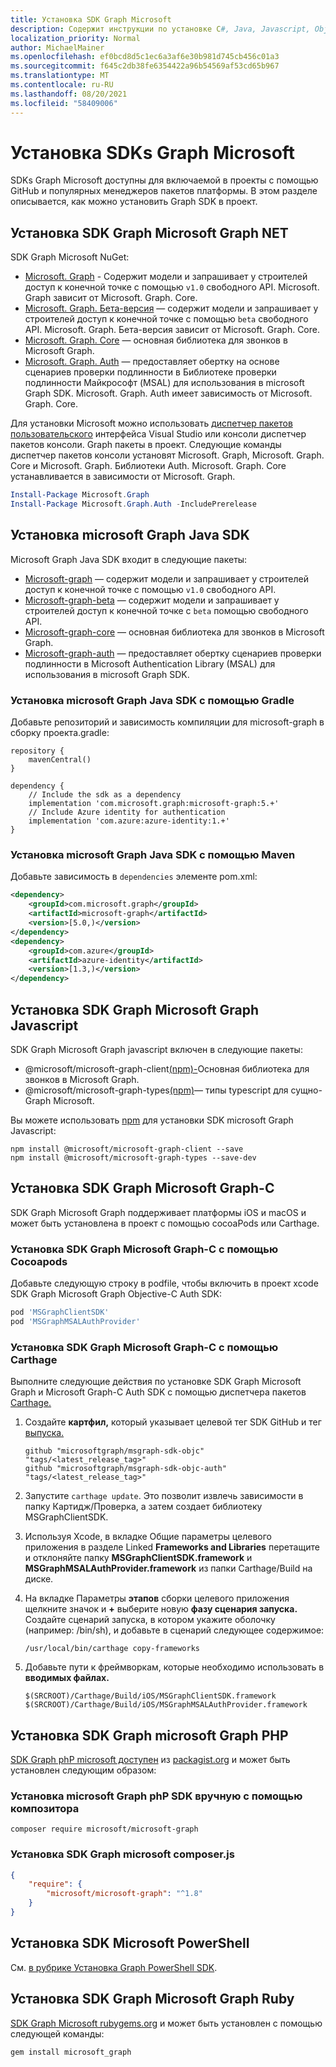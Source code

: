 ```yaml
---
title: Установка SDK Graph Microsoft
description: Содержит инструкции по установке C#, Java, Javascript, Objective-C, PHP и Ruby Microsoft Graph SDKs.
localization_priority: Normal
author: MichaelMainer
ms.openlocfilehash: ef0bcd8d5c1ec6a3af6e30b981d745cb456c01a3
ms.sourcegitcommit: f645c2db38fe6354422a96b54569af53cd65b967
ms.translationtype: MT
ms.contentlocale: ru-RU
ms.lasthandoff: 08/20/2021
ms.locfileid: "58409006"
---
```

# <a name="install-the-microsoft-graph-sdks"></a>Установка SDKs Graph Microsoft

SDKs Graph Microsoft доступны для включаемой в проекты с помощью GitHub и популярных менеджеров пакетов платформы. В этом разделе описывается, как можно установить Graph SDK в проект.

## <a name="install-the-microsoft-graph-net-sdk"></a>Установка SDK Graph Microsoft Graph NET

SDK Graph Microsoft NuGet:

- [Microsoft. Graph](https://github.com/microsoftgraph/msgraph-sdk-dotnet) - Содержит модели и запрашивает у строителей доступ к конечной точке с помощью `v1.0` свободного API. Microsoft. Graph зависит от Microsoft. Graph. Core.
- [Microsoft. Graph. Бета-версия](https://github.com/microsoftgraph/msgraph-beta-sdk-dotnet) — содержит модели и запрашивает у строителей доступ к конечной точке с помощью `beta` свободного API. Microsoft. Graph. Бета-версия зависит от Microsoft. Graph. Core.
- [Microsoft. Graph. Core](https://github.com/microsoftgraph/msgraph-sdk-dotnet) — основная библиотека для звонков в Microsoft Graph.
- [Microsoft. Graph. Auth](https://github.com/microsoftgraph/msgraph-sdk-dotnet-auth) — предоставляет обертку на основе сценариев проверки подлинности в Библиотеке проверки подлинности Майкрософт (MSAL) для использования в microsoft Graph SDK. Microsoft. Graph. Auth имеет зависимость от Microsoft. Graph. Core.

Для установки Microsoft можно использовать [диспетчер пакетов пользовательского](/nuget/quickstart/install-and-use-a-package-in-visual-studio) интерфейса Visual Studio или консоли диспетчер пакетов консоли. Graph пакеты в проект. Следующие команды диспетчер пакетов консоли установят Microsoft. Graph, Microsoft. Graph. Core и Microsoft. Graph. Библиотеки Auth. Microsoft. Graph. Core устанавливается в зависимости от Microsoft. Graph.

```PowerShell
Install-Package Microsoft.Graph
Install-Package Microsoft.Graph.Auth -IncludePrerelease
```

## <a name="install-the-microsoft-graph-java-sdk"></a>Установка microsoft Graph Java SDK

Microsoft Graph Java SDK входит в следующие пакеты:

- [Microsoft-graph](https://github.com/microsoftgraph/msgraph-sdk-java) — содержит модели и запрашивает у строителей доступ к конечной точке с помощью `v1.0` свободного API.
- [Microsoft-graph-beta](https://github.com/microsoftgraph/msgraph-beta-sdk-java) — содержит модели и запрашивает у строителей доступ к конечной точке с `beta` помощью свободного API.
- [Microsoft-graph-core](https://github.com/microsoftgraph/msgraph-sdk-java-core) — основная библиотека для звонков в Microsoft Graph.
- [Microsoft-graph-auth](https://github.com/microsoftgraph/msgraph-sdk-java-auth) — предоставляет обертку сценариев проверки подлинности в Microsoft Authentication Library (MSAL) для использования в microsoft Graph SDK.

### <a name="install-the-microsoft-graph-java-sdk-via-gradle"></a>Установка microsoft Graph Java SDK с помощью Gradle

Добавьте репозиторий и зависимость компиляции для microsoft-graph в сборку проекта.gradle:

```Gradle
repository {
    mavenCentral()
}

dependency {
    // Include the sdk as a dependency
    implementation 'com.microsoft.graph:microsoft-graph:5.+'
    // Include Azure identity for authentication
    implementation 'com.azure:azure-identity:1.+'
}
```

### <a name="install-the-microsoft-graph-java-sdk-via-maven"></a>Установка microsoft Graph Java SDK с помощью Maven

Добавьте зависимость в `dependencies` элементе pom.xml:

```xml
<dependency>
    <groupId>com.microsoft.graph</groupId>
    <artifactId>microsoft-graph</artifactId>
    <version>[5.0,)</version>
</dependency>
<dependency>
    <groupId>com.azure</groupId>
    <artifactId>azure-identity</artifactId>
    <version>[1.3,)</version>
</dependency>
```

## <a name="install-the-microsoft-graph-javascript-sdk"></a>Установка SDK Graph Microsoft Graph Javascript

SDK Graph Microsoft Graph javascript включен в следующие пакеты:

- @microsoft/microsoft-graph-client[(npm)-](https://www.npmjs.com/package/@microsoft/microsoft-graph-client)Основная библиотека для звонков в Microsoft Graph.
- @microsoft/microsoft-graph-types[(npm)](https://www.npmjs.com/package/@microsoft/microsoft-graph-types)— типы typescript для сущно-Graph Microsoft.

Вы можете использовать [npm](https://www.npmjs.com) для установки SDK microsoft Graph Javascript:

```Shell
npm install @microsoft/microsoft-graph-client --save
npm install @microsoft/microsoft-graph-types --save-dev
```

## <a name="install-the-microsoft-graph-objective-c-sdk"></a>Установка SDK Graph Microsoft Graph-C

SDK Graph Microsoft Graph поддерживает платформы iOS и macOS и может быть установлена в проект с помощью cocoaPods или Carthage.

### <a name="install-the-microsoft-graph-objective-c-sdk-using-cocoapods"></a>Установка SDK Graph Microsoft Graph-C с помощью Cocoapods

Добавьте следующую строку в podfile, чтобы включить в проект xcode SDK Graph Microsoft Graph Objective-C Auth SDK:

```ruby
pod 'MSGraphClientSDK'
pod 'MSGraphMSALAuthProvider'
```

### <a name="install-the-microsoft-graph-objective-c-sdk-using-carthage"></a>Установка SDK Graph Microsoft Graph-C с помощью Carthage

Выполните следующие действия по установке SDK Graph Microsoft Graph и Microsoft Graph-C Auth SDK с помощью диспетчера пакетов [Carthage.](https://github.com/Carthage/Carthage)

1. Создайте **картфил,** который указывает целевой тег SDK GitHub и тег [выпуска.](https://github.com/microsoftgraph/msgraph-sdk-objc/releases)

    ```text
    github "microsoftgraph/msgraph-sdk-objc" "tags/<latest_release_tag>"
    github "microsoftgraph/msgraph-sdk-objc-auth" "tags/<latest_release_tag>"
    ```

1. Запустите `carthage update`. Это позволит извлечь зависимости в папку Картидж/Проверка, а затем создает библиотеку MSGraphClientSDK.

1. Используя Xcode, в вкладке  Общие параметры целевого приложения в разделе Linked **Frameworks and Libraries** перетащите и отклоняйте папку **MSGraphClientSDK.framework** и **MSGraphMSALAuthProvider.framework** из папки Carthage/Build на диске.

1. На вкладке Параметры **этапов** сборки целевого приложения щелкните значок и **+** выберите новую **фазу сценария запуска.** Создайте сценарий запуска, в котором укажите оболочку (например: /bin/sh), и добавьте в сценарий следующее содержимое:

    ```Shell
    /usr/local/bin/carthage copy-frameworks
    ```

1. Добавьте пути к фреймворкам, которые необходимо использовать в **вводимых файлах.**

    ```Shell
    $(SRCROOT)/Carthage/Build/iOS/MSGraphClientSDK.framework
    $(SRCROOT)/Carthage/Build/iOS/MSGraphMSALAuthProvider.framework
    ```

## <a name="install-the-microsoft-graph-php-sdk"></a>Установка SDK Graph microsoft Graph PHP

[SDK Graph phP microsoft доступен](https://github.com/microsoftgraph/msgraph-sdk-php) из [packagist.org](https://packagist.org/packages/microsoft/microsoft-graph) и может быть установлен следующим образом:

### <a name="install-the-microsoft-graph-php-sdk-manually-using-composer"></a>Установка microsoft Graph phP SDK вручную с помощью композитора

```Shell
composer require microsoft/microsoft-graph
```

### <a name="install-the-microsoft-graph-php-sdk-using-composerjson"></a>Установка SDK Graph microsoft composer.js

```json
{
    "require": {
        "microsoft/microsoft-graph": "^1.8"
    }
}
```

## <a name="install-the-microsoft-powershell-sdk"></a>Установка SDK Microsoft PowerShell

См. [в рубрике Установка Graph PowerShell SDK](../powershell/installation.md).

## <a name="install-the-microsoft-graph-ruby-sdk"></a>Установка SDK Graph Microsoft Graph Ruby

[SDK Graph Microsoft rubygems.org](https://github.com/microsoftgraph/msgraph-sdk-ruby) и может [](https://rubygems.org/) быть установлен с помощью следующей команды:

```ruby
gem install microsoft_graph
```
